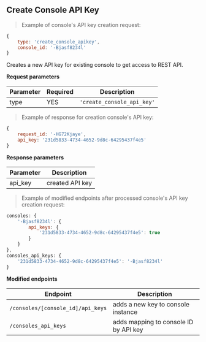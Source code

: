 ## Create Console API Key

> Example of console's API key creation request:

```javascript
{
	type: 'create_console_apikey',
	console_id: '-Bjasf8234l'
}
```

Creates a new API key for existing console to get access to REST API.

**Request parameters**

Parameter  | Required | Description
-----------|----------|------------
type | YES | `'create_console_api_key'`

> Example of response for creation console's API key:

```javascript
{
	request_id: '-HG72Kjaye',
	api_key: '231d5833-4734-4652-9d8c-64295437f4e5'
}
```

**Response parameters**

Parameter  | Description
-----------|------------
api_key | created API key

> Example of modified endpoints after processed console's API key creation request:

```javascript
consoles: {
	'-Bjasf8234l': {
		api_keys: {
			'231d5833-4734-4652-9d8c-64295437f4e5': true
		}
	}
},
consoles_api_keys: {
	'231d5833-4734-4652-9d8c-64295437f4e5': '-Bjasf8234l'
}
```

**Modified endpoints**

Endpoint  | Description
-----------|------------
`/consoles/[console_id]/api_keys` | adds a new key to console instance
`/consoles_api_keys` | adds mapping to console ID by API key
